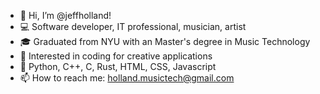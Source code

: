- 👋 Hi, I’m @jeffholland!
- 💻 Software developer, IT professional, musician, artist
- 🎓 Graduated from NYU with an Master's degree in Music Technology
- 🎵 Interested in coding for creative applications
- 🔡 Python, C++, C, Rust, HTML, CSS, Javascript
- 📫 How to reach me: holland.musictech@gmail.com
